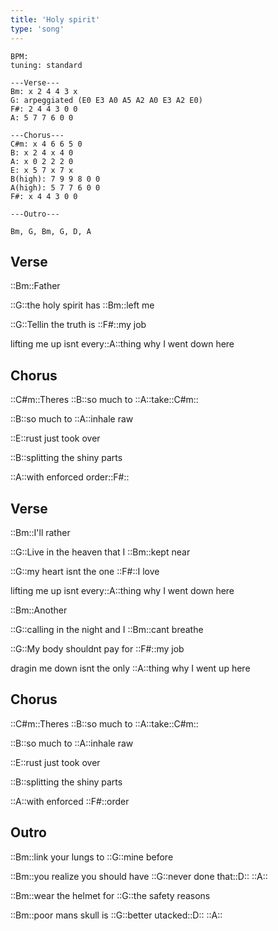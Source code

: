 ```yaml
---
title: 'Holy spirit'
type: 'song'
---
```


```chords
BPM:
tuning: standard

---Verse---
Bm: x 2 4 4 3 x
G: arpeggiated (E0 E3 A0 A5 A2 A0 E3 A2 E0)
F#: 2 4 4 3 0 0
A: 5 7 7 6 0 0

---Chorus---
C#m: x 4 6 6 5 0
B: x 2 4 x 4 0
A: x 0 2 2 2 0
E: x 5 7 x 7 x
B(high): 7 9 9 8 0 0
A(high): 5 7 7 6 0 0
F#: x 4 4 3 0 0

---Outro---

Bm, G, Bm, G, D, A

```

## Verse

::Bm::Father

::G::the holy spirit has ::Bm::left me

::G::Tellin the truth is ::F#::my job

lifting me up isnt every::A::thing why I went down here

## Chorus

::C#m::Theres ::B::so much to ::A::take::C#m::

::B::so much to ::A::inhale raw

::E::rust just took over

::B::splitting the shiny parts

::A::with enforced order::F#::

## Verse

::Bm::I'll rather

::G::Live in the heaven that I ::Bm::kept near

::G::my heart isnt the one ::F#::I love

lifting me up isnt every::A::thing why I went down here

::Bm::Another

::G::calling in the night and I ::Bm::cant breathe

::G::My body shouldnt pay for ::F#::my job

dragin me down isnt the only ::A::thing why I went up here

## Chorus

::C#m::Theres ::B::so much to ::A::take::C#m::

::B::so much to ::A::inhale raw

::E::rust just took over

::B::splitting the shiny parts

::A::with enforced ::F#::order

## Outro

::Bm::link your lungs to ::G::mine before

::Bm::you realize you should have ::G::never done that::D:: ::A::

::Bm::wear the helmet for ::G::the safety reasons

::Bm::poor mans skull is ::G::better utacked::D:: ::A::
